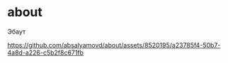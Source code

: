 # about
Эбаут

https://github.com/absalyamovd/about/assets/8520195/a23785f4-50b7-4a8d-a226-c5b2f8c671fb


